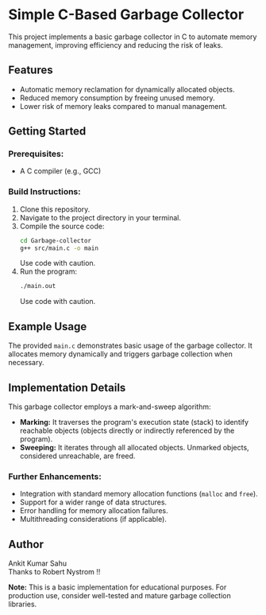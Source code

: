 # Simple C-Based Garbage Collector

This project implements a basic garbage collector in C to automate memory management, improving efficiency and reducing the risk of leaks.

## Features

- Automatic memory reclamation for dynamically allocated objects.
- Reduced memory consumption by freeing unused memory.
- Lower risk of memory leaks compared to manual management.

## Getting Started

### Prerequisites:

- A C compiler (e.g., GCC)

### Build Instructions:

1. Clone this repository.
2. Navigate to the project directory in your terminal.
3. Compile the source code:
    ```bash
    cd Garbage-collector
    g++ src/main.c -o main
    ```
    Use code with caution.
4. Run the program:
    ```bash
    ./main.out
    ```
    Use code with caution.

## Example Usage

The provided `main.c` demonstrates basic usage of the garbage collector. It allocates memory dynamically and triggers garbage collection when necessary.

## Implementation Details

This garbage collector employs a mark-and-sweep algorithm:

- **Marking:** It traverses the program's execution state (stack) to identify reachable objects (objects directly or indirectly referenced by the program).
- **Sweeping:** It iterates through all allocated objects. Unmarked objects, considered unreachable, are freed.

### Further Enhancements:

- Integration with standard memory allocation functions (`malloc` and `free`).
- Support for a wider range of data structures.
- Error handling for memory allocation failures.
- Multithreading considerations (if applicable).

## Author

Ankit Kumar Sahu<br>
Thanks to Robert Nystrom !!

**Note:**
This is a basic implementation for educational purposes. For production use, consider well-tested and mature garbage collection libraries.
